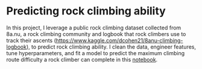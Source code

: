 # Predicting rock climbing ability
In this project, I leverage a public rock climbing dataset collected from 8a.nu, a rock climbing community and logbook that rock climbers use to track their ascents (https://www.kaggle.com/dcohen21/8anu-climbing-logbook), to predict rock climbing ability. I clean the data, engineer features, tune hyperparameters, and fit a model to predict the maximum climbing route difficulty a rock climber can complete in this [notebook](predicting_climbing_ability.ipynb).
